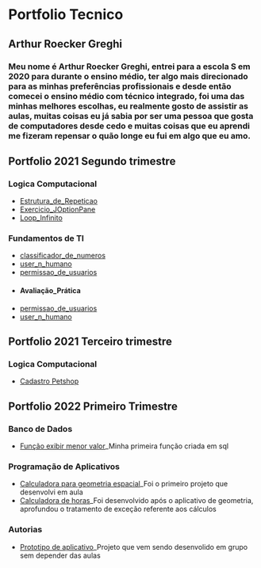 # Portfolio Tecnico
## Arthur Roecker Greghi
### Meu nome é Arthur Roecker Greghi, entrei para a escola S em 2020 para durante o ensino médio, ter algo mais direcionado para as minhas preferências profissionais e desde então comecei o ensino médio com técnico integrado, foi uma das minhas melhores escolhas, eu realmente gosto de assistir as aulas, muitas coisas eu já sabia por ser uma pessoa que gosta de computadores desde cedo e muitas coisas que eu aprendi me fizeram repensar o quão longe eu fui em algo que eu amo. 
## Portfolio 2021  Segundo trimestre
### Logica Computacional
- [Estrutura_de_Repeticao](Portfolio_Segundo_Trimestre/Logica_Computacional/Estrutura_de_Repeticao)
- [Exercicio_JOptionPane](Portfolio_Segundo_Trimestre/Logica_Computacional/Exercicio_JOptionPane)
- [Loop_Infinito](Portfolio_Segundo_Trimestre/Logica_Computacional/Loop_Infinito)
### Fundamentos de TI
- [classificador_de_numeros](Portfolio_Segundo_Trimestre/Fundamentos_de_TI/classificador_de_numeros)
- [user_n_humano](Portfolio_Segundo_Trimestre/Fundamentos_de_TI/user_n_humano)
- [permissao_de_usuarios](Portfolio_Segundo_Trimestre/Fundamentos_de_TI/permissao_de_usuarios)
- #### Avaliação_Prática
- [permissao_de_usuarios](Fundamentos_de_TI/Avaliação_Prática/permissao_de_usuarios) 
- [user_n_humano](Fundamentos_de_TI/Avaliação_Prática/user_n_humano) 
## Portfolio 2021 Terceiro trimestre
### Logica Computacional
- [Cadastro Petshop](Logica_Computacional)
## Portfolio 2022 Primeiro Trimestre
### Banco de Dados
- [Função exibir menor valor](PrintCF1.png)_Minha primeira função criada em sql
### Programação de Aplicativos
- [Calculadora para geometria espacial](Geometria)_Foi o primeiro projeto que desenvolvi em aula
- [Calculadora de horas](QuadroDeHoras)_Foi desenvolvido após o aplicativo de geometria, aprofundou o tratamento de exceção referente aos cálculos
### Autorias
- [Prototipo de aplicativo](PrototipoBarbearia.pdf)_Projeto que vem sendo desenvolido em grupo sem depender das aulas
